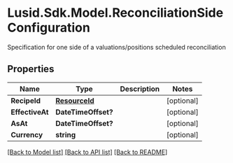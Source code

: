 # Lusid.Sdk.Model.ReconciliationSideConfiguration
Specification for one side of a valuations/positions scheduled reconciliation

## Properties

Name | Type | Description | Notes
------------ | ------------- | ------------- | -------------
**RecipeId** | [**ResourceId**](ResourceId.md) |  | [optional] 
**EffectiveAt** | **DateTimeOffset?** |  | [optional] 
**AsAt** | **DateTimeOffset?** |  | [optional] 
**Currency** | **string** |  | [optional] 

[[Back to Model list]](../README.md#documentation-for-models) [[Back to API list]](../README.md#documentation-for-api-endpoints) [[Back to README]](../README.md)

